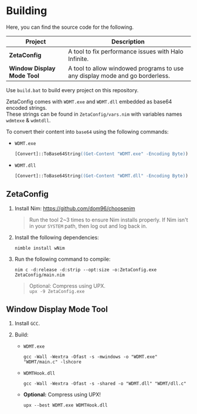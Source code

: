 # Building
Here, you can find the source code for the following.

|Project|Description|
|-|-|
|**ZetaConfig**|A tool to fix performance issues with Halo Infinite.|
|**Window Display Mode Tool**|A tool to allow windowed programs to use any display mode and go borderless.

Use `build.bat` to build every project on this repository.             

ZetaConfig comes with `WDMT.exe` and `WDMT.dll` embedded as base64 encoded strings.             
These strings can be found in `ZetaConfig/vars.nim` with variables names `wdmtexe` & `wdmtdll`.        

To convert their content into `base64` using the following commands:
- `WDMT.exe`
    ```ps
    [Convert]::ToBase64String((Get-Content "WDMT.exe" -Encoding Byte)) | Set-Clipboard
    ```
- `WDMT.dll`
    ```ps
    [Convert]::ToBase64String((Get-Content "WDMT.dll" -Encoding Byte)) | Set-Clipboard
    ```

## ZetaConfig
1. Install Nim: https://github.com/dom96/choosenim
    > Run the tool 2~3 times to ensure Nim installs properly.
    > If Nim isn't in your `SYSTEM` path, then log out and log back in.

2. Install the following dependencies:
    ```
    nimble install wNim
    ```

3. Run the following command to compile:
    ```
    nim c -d:release -d:strip --opt:size -o:ZetaConfig.exe ZetaConfig/main.nim
    ```
    > Optional: Compress using UPX.         
        ```
        upx -9 ZetaConfig.exe
        ```

## Window Display Mode Tool
1. Install `GCC`.

2. Build:
    - `WDMT.exe`
        ```
        gcc -Wall -Wextra -Ofast -s -mwindows -o "WDMT.exe" "WDMT/main.c" -lshcore
        ```

    - `WDMTHook.dll`

        ```
        gcc -Wall -Wextra -Ofast -s -shared -o "WDMT.dll" "WDMT/dll.c"
        ```

    - **Optional:** Compress using UPX!
        ```
        upx --best WDMT.exe WDMTHook.dll
        ```